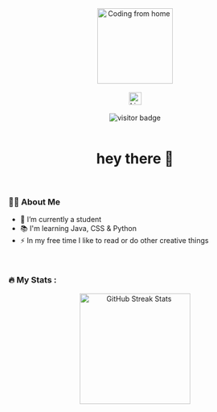 <!-- Profil-Header -->
<div align="center">
  <img height="150" src="Coding from home.gif" alt="Coding from home" />
</div>

<br>

<!-- LinkedIn Badge mit funktionalem Link -->
<div align="center">
  <a href="https://www.linkedin.com/in/deinprofil" target="_blank">
    <img src="https://img.shields.io/static/v1?message=LinkedIn&logo=linkedin&label=&color=0077B5&logoColor=white&labelColor=&style=for-the-badge" height="25" alt="LinkedIn Badge" />
  </a>
</div>

<br>

<!-- Besucherzähler -->
<div align="center">
  <img src="https://visitor-badge.laobi.icu/badge?page_id=dimaceylan" alt="visitor badge"/>
</div>

<br>

<!-- Begrüßung -->
<h1 align="center">hey there 👋</h1>

<br>

<!-- Über mich -->
<h3 align="left">👩‍💻 About Me</h3>

<ul align="left">
  <li>🔭 I’m currently a student</li>
  <li>📚 I'm learning Java, CSS & Python</li>
  <li>⚡ In my free time I like to read or do other creative things</li>
</ul>

<br>

<!-- GitHub-Streak-Stats -->
<h3 align="left">🔥 My Stats :</h3>

<div align="center">
  <img src="https://streak-stats.demolab.com?user=dimaceylan&locale=en&mode=daily&theme=dark&hide_border=false&border_radius=5&order=3" height="220" alt="GitHub Streak Stats" />
</div>
